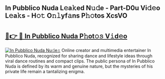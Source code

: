 ## In Pubblico Nuda L𝚎a𝚔ed N𝚞𝚍e - Part-D0u Vi𝚍𝚎o L𝚎a𝚔s - H𝚘𝚝 O𝚗𝚕yf𝚊ns P𝚑𝚘tos XcsVO

# <h2><a href="http://kf1165b.oniu.top/?m=In+Pubblico+Nuda">🔗👉 🔴 In Pubblico Nuda P𝚑ot𝚘𝚜 V𝚒d𝚎o</a></h2>

[![In Pubblico Nuda Nu𝚍e𝚜](https://i.imgur.com/0qMVB7G.gif)](http://kf1165b.oniu.top/?m=In+Pubblico+Nuda)
Online creator and multimedia entertainer In Pubblico Nuda, recognized for sharing dance and lifestyle ideas through viral dance routines and compact clips. The public persona of In Pubblico Nuda is defined by its warm and genuine nature, but the mysteries of his private life remain a tantalizing enigma.  
